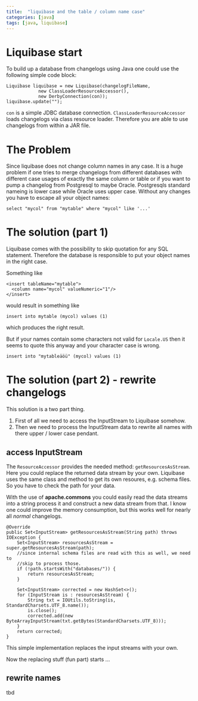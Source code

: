 ```yaml
---
title:  "liquibase and the table / column name case"
categories: [java]
tags: [java, liquibase]
---
```


# Liquibase start

To build up a database from changelogs using Java one could use the following simple code block:

    Liquibase liquibase = new Liquibase(changelogFileName,
                new ClassLoaderResourceAccessor(),
                new DerbyConnection(con));
    liquibase.update("");
    
`con` is a simple JDBC database connection. `ClassLoaderResourceAccessor` loads changelogs via class resource loader. 
Therefore you are able to use changelogs from within a JAR file.

# The Problem

Since liquibase does not change column names in any case.
It is a huge problem if one tries to merge changelogs from different databases with different case 
usages of exactly the same column or table or if you want to pump a changelog from Postgresql to
maybe Oracle. Postgresqls standard nameing is lower case while Oracle uses upper case. Without any
changes you have to escape all your object names:

    select "mycol" from "mytable" where "mycol" like '...'  
    
# The solution (part 1) 

Liquibase comes with the possibility to skip quotation for any SQL statement. Therefore the database 
is responsible to put your object names in the right case. 

Something like

    <insert tableName="mytable">
      <column name="mycol" valueNumeric="1"/>
    </insert>
    
would result in something like 

    insert into mytable (mycol) values (1)
    
which produces the right result. 

But if your names contain some characters not valid for `Locale.US` then it seems to quote this anyway 
and your character case is wrong.

    insert into "mytableäöü" (mycol) values (1)
    
# The solution (part 2) - rewrite changelogs 

This solution is a two part thing. 

1. First of all we need to access the InputStream to Liquibase somehow. 
2. Then we need to process the InputStream data to rewrite all names with there upper / lower case pendant.

## access InputStream
The `ResourceAccessor` provides the needed method: `getResourcesAsStream`. Here you could replace the returned 
data stream by your own. Liquibase uses the same class and method to get its own resoures, e.g. schema files.
So you have to check the path for your data. 

With the use of **apache.commons** you could easily read the data streams into a string process it and construct a new 
data stream from that. I know one could improve the memory consumption, but this works well for nearly all *normal* changelogs. 

    @Override
    public Set<InputStream> getResourcesAsStream(String path) throws IOException {
        Set<InputStream> resourcesAsStream = super.getResourcesAsStream(path);
        //since internal schema files are read with this as well, we need to 
        //skip to process those.
        if (!path.startsWith("databases/")) {
            return resourcesAsStream;
        }

        Set<InputStream> corrected = new HashSet<>();
        for (InputStream is : resourcesAsStream) {
            String txt = IOUtils.toString(is, StandardCharsets.UTF_8.name());
            is.close();
            corrected.add(new ByteArrayInputStream(txt.getBytes(StandardCharsets.UTF_8)));
        }
        return corrected;
    }

This simple implementation replaces the input streams with your own. 

Now the replacing stuff (fun part) starts ...

## rewrite names
tbd
